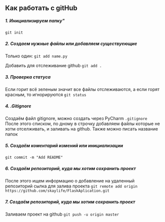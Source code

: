 ## Как работать с gitHub
##### 1. Инициализируем папку"

` git init `
##### 2. Создаем нужные файлы или добавляем существуеющие
Только один:
` git add name.py ` 

Добавить для отслеживание github
`git add .`
##### 3. Проверка статуса
Если горит всё зеленым значит все файлы отслеживаются, а если горят красным, то игнорируются
` git status `
##### 4. .Gitignore
Создаём файл gitignore, можно создать через PyCharm
` .gitignore `
После этого списком, по дному в строчку добавляем файлы которые не хотм отселживать, и заливать на github. Также можно писать название папок
##### 5. Создаём коментарий измений или инициализации
` git commit -m "Add README" `
##### 6. Создаём репозиторий, куда мы хотим сохранить проект 
После этого ищем информацию о добавление на удаленный репозиторий
сылка для залива проекта
` git remote add origin https://github.com/skaylife/FlaskAplication.git `
##### 7. Создаём репозиторий, куда мы хотим сохранить проект 
Заливаем проект на github
` git push -u origin master `
